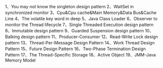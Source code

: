 1、You may not know the singleton design pattern
2、WaitSet in synchronized monitor
3、Cpu&Cpu cache&Main Memory&Data Bus&Cache Line
4、The volatile key word in deep
5、Java Class Loader
6、Observer to monitor the Thread lifecycle
7、Single Threaded Execution design pattern
8、Immutable design pattern
9、Guarded Suspension design pattern
10、Balking design pattern
11、Producer-Consumer
12、Read-Write Lock design pattern
13、Thread-Per-Message Design Pattern
14、Work Thread Design Pattern
15、Future Design Pattern
16、Two-Phase Termination Design Pattern
17、The Thread-Specific Storage
18、Active Object
19、JMM-Java Memory Model

